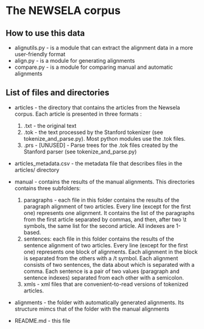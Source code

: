 # The NEWSELA corpus 

## How to use this data

* alignutils.py - is a module that can extract the alignment data in a more user-friendly format
* align.py - is a module for generating alignments
* compare.py - is a module for comparing manual and automatic alignments

## List of files and directories

* articles - the directory that contains the articles from the Newsela corpus. 
Each article is presented in three formats :
    1. .txt - the original text
    2. .tok - the text processed by the Stanford tokenizer (see tokenize_and_parse.py). 
    Most python modules use the .tok files.
    3. .prs - [UNUSED] - Parse trees for the .tok files created by the Stanford parser (see tokenize_and_parse.py)
    
* articles_metadata.csv - the metadata file that describes files in the articles/ directory

* manual - contains the results of the manual alignments. This directories contains three subfolders:
    1. paragraphs - each file in this folder contains the results of the paragraph alignment of two articles. 
    Every line (except for the first one) represents one alignment. It contains the list of the paragraphs from the 
    first article separated by commas, and then, after two \t symbols, the same list for the second article. 
    All indexes are 1-based.
    2. sentences: each file in this folder contains the results of the sentence alignment of two articles. 
    Every line (except for the first one) represents one block of alignments. Each alignment in the block is separated 
    from the others with a /t symbol. Each alignment consists of two sentences, the data about which is separated with
    a comma. Each sentence is a pair of two values (paragraph and sentence indexes) separated from each other with 
    a semicolon. 
    3. xmls - xml files that are convenient-to-read versions of tokenized articles.
    
* alignments - the folder with automatically generated alignments. Its structure mimcs that of the folder with the
manual alignments

* README.md - this file

